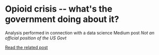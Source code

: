 # Opioid crisis -- what's the government doing about it?
Analysis performed in connection with a data science Medium post
*Not an official position of the US Govt*

[Read the related post](https://medium.com/@bryant.d.renaud/opioid-crisis-whats-the-government-doing-about-it-42f5f50fe6e4)
